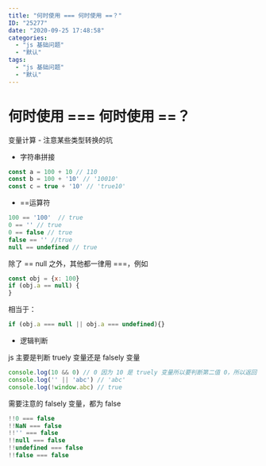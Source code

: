 ```yaml
---
title: "何时使用 === 何时使用 ==？"
ID: "25277"
date: "2020-09-25 17:48:58"
categories: 
  - "js 基础问题"
  - "默认"
tags: 
  - "js 基础问题"
  - "默认"
---
```


# 何时使用 === 何时使用 ==？

变量计算 - 注意某些类型转换的坑

- 字符串拼接

``` js 
const a = 100 + 10 // 110
const b = 100 + '10' // '10010'
const c = true + '10' // 'true10'
```

- \==运算符

``` js 
100 == '100'  // true
0 == '' // true
0 == false // true
false == '' //true
null == undefined // true
```

除了 == null 之外，其他都一律用 ===，例如

``` js 
const obj = {x: 100}
if (obj.a == null) {
}
```

相当于：

``` js 
if (obj.a === null || obj.a === undefined){}
```

- 逻辑判断

js 主要是判断 truely 变量还是 falsely 变量

``` js 
console.log(10 && 0) // 0 因为 10 是 truely 变量所以要判断第二值 0，所以返回 0
console.log('' || 'abc') // 'abc'
console.log(!window.abc) // true
```

需要注意的 falsely 变量，都为 false

``` js 
!!0 === false
!!NaN === false
!!'' === false
!!null === false
!!undefined === false
!!false === false
```
